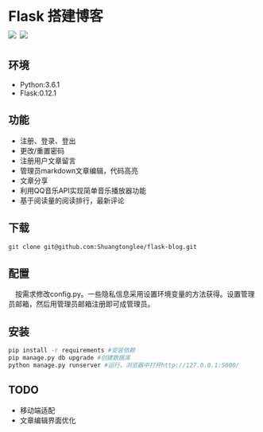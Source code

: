 Flask 搭建博客  
![](https://img.shields.io/badge/python-3.6-orange.svg) ![](https://img.shields.io/badge/Flask-0.12-orange.svg)
===
环境
-----
* Python:3.6.1
* Flask:0.12.1

功能
----
* 注册、登录、登出
* 更改/重置密码
* 注册用户文章留言
* 管理员markdown文章编辑，代码高亮
* 文章分享
* 利用QQ音乐API实现简单音乐播放器功能
* 基于阅读量的阅读排行，最新评论

下载
----
```Bash
git clone git@github.com:Shuangtonglee/flask-blog.git
```
配置
----
　按需求修改config.py。一些隐私信息采用设置环境变量的方法获得。设置管理员邮箱，然后用管理员邮箱注册即可成管理员。

安装
----
```Bash
pip install -r requirements #安装依赖
pip manage.py db upgrade #创建数据库
python manage.py runserver #运行，浏览器中打开http://127.0.0.1:5000/
```
TODO
----
* 移动端适配
* 文章编辑界面优化
